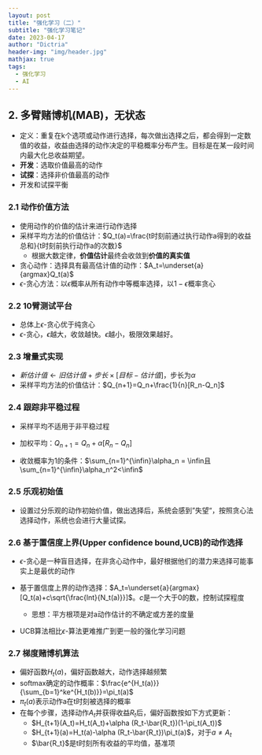 ```yaml
---
layout: post
title: "强化学习（二）"
subtitle: "强化学习笔记"
date: 2023-04-17
author: "Dictria"
header-img: "img/header.jpg"
mathjax: true
tags: 
  - 强化学习
  - AI
---
```




## 2. 多臂赌博机(MAB)，无状态

* 定义：重复在k个选项或动作进行选择，每次做出选择之后，都会得到一定数值的收益，收益由选择的动作决定的平稳概率分布产生。目标是在某一段时间内最大化总收益期望。
* **开发**：选取价值最高的动作
* **试探**：选择非价值最高的动作
* 开发和试探平衡

### 2.1 动作价值方法

* 使用动作的价值的估计来进行动作选择
* 采样平均方法的价值估计：$Q_t(a)=\frac{t时刻前通过执行动作a得到的收益总和}{t时刻前执行动作a的次数}$
  * 根据大数定律，**价值估计**最终会收敛到**价值的真实值**
* 贪心动作：选择具有最高估计值的动作：$A_t=\underset{a}{argmax}Q_t(a)$
* $\epsilon$-贪心方法：以$\epsilon$概率从所有动作中等概率选择，以$1-\epsilon$概率贪心

### 2.2 10臂测试平台

* 总体上$\epsilon$-贪心优于纯贪心
* $\epsilon$-贪心，$\epsilon$越大，收敛越快。$\epsilon$越小，极限效果越好。

### 2.3 增量式实现

* $新估计值\leftarrow 旧估计值+步长\times [目标-估计值]$，步长为$\alpha$
* 采样平均方法的价值估计：$Q_{n+1}=Q_n+\frac{1}{n}[R_n-Q_n]$

### 2.4 跟踪非平稳过程

* 采样平均不适用于非平稳过程

* 加权平均：$Q_{n+1}=Q_n+\alpha [R_n-Q_n]$
* 收敛概率为1的条件：$\sum_{n=1}^{\infin}\alpha_n = \infin且\sum_{n=1}^{\infin}\alpha_n^2<\infin$

### 2.5 乐观初始值

* 设置过分乐观的动作初始价值，做出选择后，系统会感到”失望“，按照贪心法选择动作，系统也会进行大量试探。

### 2.6 基于置信度上界(Upper confidence bound,UCB)的动作选择

* $\epsilon$-贪心是一种盲目选择，在非贪心动作中，最好根据他们的潜力来选择可能事实上是最优的动作

* 基于置信度上界的动作选择：$A_t=\underset{a}{argmax}[Q_t(a)+c\sqrt{\frac{lnt}{N_t(a)}}]$。$c$是一个大于0的数，控制试探程度

  * 思想：平方根项是对a动作估计的不确定或方差的度量

* UCB算法相比$\epsilon$-算法更难推广到更一般的强化学习问题

### 2.7 梯度赌博机算法

* 偏好函数$H_t(a)$，偏好函数越大，动作选择越频繁
* softmax确定的动作概率：$\frac{e^{H_t(a)}}{\sum_{b=1}^ke^{H_t(b)}}=\pi_t(a)$
* $\pi_t(a)$表示动作a在t时刻被选择的概率
* 在每个步骤，选择动作$A_t$并获得收益$R_t$后，偏好函数按如下方式更新：
  * $H_{t+1}(A_t)=H_t(A_t)+\alpha (R_t-\bar{R_t})(1-\pi_t(A_t))$
  * $H_{t+1}(a)=H_t(a)-\alpha (R_t-\bar{R_t})\pi_t(a)$，对于$a \neq A_t$
  * $\bar{R_t}$是t时刻所有收益的平均值，基准项